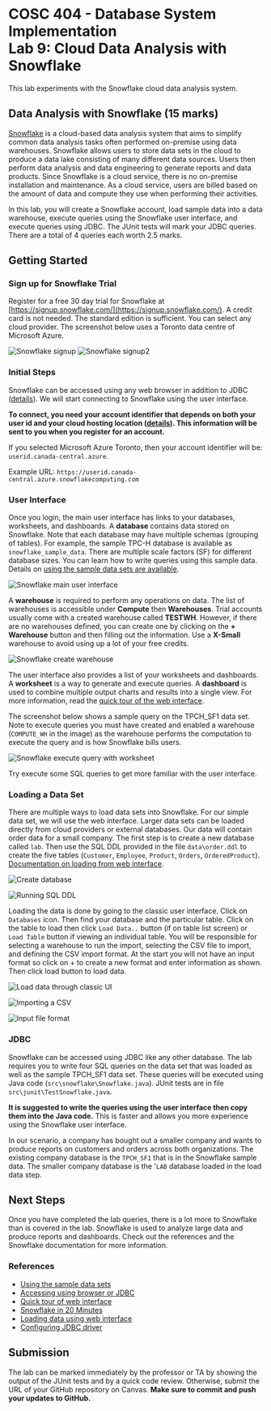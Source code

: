 # COSC 404 - Database System Implementation<br/>Lab 9: Cloud Data Analysis with Snowflake

This lab experiments with the Snowflake cloud data analysis system.

## Data Analysis with Snowflake (15 marks)

[Snowflake](https://www.snowflake.com/) is a cloud-based data analysis system that aims to simplify common data analysis tasks often performed on-premise using data warehouses. Snowflake allows users to store data sets in the cloud to produce a data lake consisting of many different data sources. Users then perform data analysis and data engineering to generate reports and data products. Since Snowflake is a cloud service, there is no on-premise installation and maintenance. As a cloud service, users are billed based on the amount of data and compute they use when performing their activities.


In this lab, you will create a Snowflake account, load sample data into a data warehouse, execute queries using the Snowflake user interface, and execute queries using JDBC. The JUnit tests will mark your JDBC queries. There are a total of 4 queries each worth 2.5 marks.

## Getting Started

### Sign up for Snowflake Trial

Register for a free 30 day trial for Snowflake at [https://signup.snowflake.com/](https://signup.snowflake.com/). A credit card is not needed. The standard edition is sufficient. You can select any cloud provider. The screenshot below uses a Toronto data centre of Microsoft Azure.

![Snowflake signup](img/snowflake_signup.png)
![Snowflake signup2](img/snowflake_signup2.png)



### Initial Steps

Snowflake can be accessed using any web browser in addition to JDBC ([details](https://docs.snowflake.com/en/user-guide/setup.html)). We will start connecting to Snowflake using the user interface. 

**To connect, you need your account identifier that depends on both your user id and your cloud hosting location ([details](https://docs.snowflake.com/en/user-guide/admin-account-identifier.html)). This information will be sent to you when you register for an account.**

If you selected Microsoft Azure Toronto, then your account identifier will be: `userid.canada-central.azure`. 

Example URL: `https://userid.canada-central.azure.snowflakecomputing.com`


### User Interface

Once you login, the main user interface has links to your databases, worksheets, and dashboards. A **database** contains data stored on Snowflake. Note that each database may have multiple schemas (grouping of tables). For example, the sample TPC-H database is available as `snowflake_sample_data`. There are multiple scale factors (SF) for different database sizes. You can learn how to write queries using this sample data. Details on [using the sample data sets are available](https://docs.snowflake.com/en/user-guide/sample-data.html).

![Snowflake main user interface](img/snowflake_main_ui.png)

A **warehouse** is required to perform any operations on data. The list of warehouses is accessible under **Compute** then **Warehouses**. Trial accounts usually come with a created warehouse called **TESTWH**. However, if there are no warehouses defined, you can create one by clicking on the **+ Warehouse** button and then filling out the information. Use a **X-Small** warehouse to avoid using up a lot of your free credits.

![Snowflake create warehouse](img/snowflake_create_warehouse.png)

The user interface also provides a list of your worksheets and dashboards. A **worksheet** is a way to generate and execute queries. A **dashboard** is used to combine multiple output charts and results into a single view. For more information, read the [quick tour of the web interface](https://docs.snowflake.com/en/user-guide/snowflake-manager.html).

The screenshot below shows a sample query on the TPCH_SF1 data set. Note to execute queries you must have created and enabled a warehouse (`COMPUTE_WH` in the image) as the warehouse performs the computation to execute the query and is how Snowflake bills users.

![Snowflake execute query with worksheet](img/snowflake_test_query.png)

Try execute some SQL queries to get more familiar with the user interface.

### Loading a Data Set

There are multiple ways to load data sets into Snowflake. For our simple data set, we will use the web interface. Larger data sets can be loaded directly from cloud providers or external databases. Our data will contain order data for a small company. The first step is to create a new database called `lab`. Then use the SQL DDL provided in the file `data\order.ddl` to create the five tables (`Customer`, `Employee`, `Product`, `Orders`, `OrderedProduct`). [Documentation on loading from web interface](https://docs.snowflake.com/en/user-guide/data-load-web-ui.html).

![Create database](img/create_db.png)

![Running SQL DDL](img/run_ddl2.png)

Loading the data is done by going to the classic user interface. Click on `Databases` icon. Then find your database and the particular table. Click on the table to load then click `Load Data..` button (if on table list screen) or `Load Table` button if viewing an individual table. You will be responsible for selecting a warehouse to run the import, selecting the CSV file to import, and defining the CSV import format. At the start you will not have an input format so click on + to create a new format and enter information as shown. Then click load button to load data.

![Load data through classic UI](img/classic_ui_load.png)

![Importing a CSV](img/import_csv.png)

![Input file format](img/load_file_format.png)

### JDBC

Snowflake can be accessed using JDBC like any other database. The lab requires you to write four SQL queries on the data set that was loaded as well as the sample TPCH_SF1 data set. These queries will be executed using Java code (`src\snowflake\Snowflake.java`). JUnit tests are in file `src\junit\TestSnowflake.java`. 

**It is suggested to write the queries using the user interface then copy them into the Java code.** This is faster and allows you more experience using the Snowflake user interface.

In our scenario, a company has bought out a smaller company and wants to produce reports on customers and orders across both organizations. The existing company database is the `TPCH_SF1` that is in the Snowflake sample data. The smaller company database is the '`LAB` database loaded in the load data step.

## Next Steps

Once you have completed the lab queries, there is a lot more to Snowflake than is covered in the lab. Snowflake is used to analyze large data and produce reports and dashboards. Check out the references and the Snowflake documentation for more information.

### References

- [Using the sample data sets](https://docs.snowflake.com/en/user-guide/sample-data.html)
- [Accessing using browser or JDBC](https://docs.snowflake.com/en/user-guide/setup.html)
- [Quick tour of web interface](https://docs.snowflake.com/en/user-guide/snowflake-manager.html)
- [Snowflake in 20 Minutes](https://docs.snowflake.com/en/user-guide/getting-started-tutorial.html)
- [Loading data using web interface](https://docs.snowflake.com/en/user-guide/data-load-web-ui.html)
- [Configuring JDBC driver](https://docs.snowflake.com/en/user-guide/jdbc-configure.html)

## Submission

The lab can be marked immediately by the professor or TA by showing the output of the JUnit tests and by a quick code review.  Otherwise, submit the URL of your GitHub repository on Canvas. **Make sure to commit and push your updates to GitHub.**
